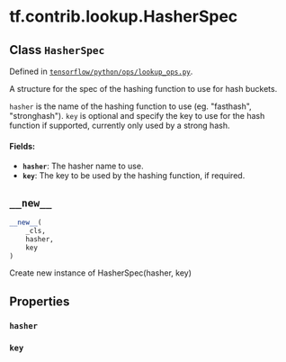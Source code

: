 <div itemscope itemtype="http://developers.google.com/ReferenceObject">
<meta itemprop="name" content="tf.contrib.lookup.HasherSpec" />
<meta itemprop="path" content="Stable" />
<meta itemprop="property" content="hasher"/>
<meta itemprop="property" content="key"/>
<meta itemprop="property" content="__new__"/>
</div>

# tf.contrib.lookup.HasherSpec

## Class `HasherSpec`





Defined in [`tensorflow/python/ops/lookup_ops.py`](/code/stable/tensorflow/python/ops/lookup_ops.py).

A structure for the spec of the hashing function to use for hash buckets.

`hasher` is the name of the hashing function to use (eg. "fasthash",
"stronghash").
`key` is optional and specify the key to use for the hash function if
supported, currently only used by a strong hash.

#### Fields:

* <b>`hasher`</b>: The hasher name to use.
* <b>`key`</b>: The key to be used by the hashing function, if required.

<h2 id="__new__"><code>__new__</code></h2>

``` python
__new__(
    _cls,
    hasher,
    key
)
```

Create new instance of HasherSpec(hasher, key)



## Properties

<h3 id="hasher"><code>hasher</code></h3>



<h3 id="key"><code>key</code></h3>





